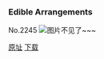 ### Edible Arrangements
No.2245
![图片不见了~~~](https://imgs.xkcd.com/comics/edible_arrangements.png)

[原址](https://xkcd.com//2245) [下载](https://imgs.xkcd.com/comics/edible_arrangements.png)

